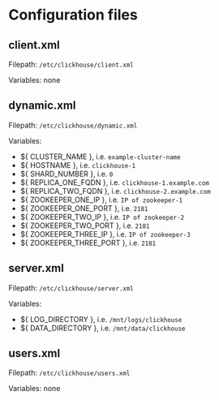 # Configuration files

## client.xml

Filepath: `/etc/clickhouse/client.xml`

Variables: none

## dynamic.xml

Filepath: `/etc/clickhouse/dynamic.xml`

Variables:
- ${ CLUSTER_NAME }, i.e. `example-cluster-name`
- ${ HOSTNAME }, i.e. `clickhouse-1`
- ${ SHARD_NUMBER }, i.e. `0`
- ${ REPLICA_ONE_FQDN }, i.e. `clickhouse-1.example.com`
- ${ REPLICA_TWO_FQDN }, i.e. `clickhouse-2.example.com`
- ${ ZOOKEEPER_ONE_IP }, i.e. `IP of zookeeper-1`
- ${ ZOOKEEPER_ONE_PORT }, i.e. `2181`
- ${ ZOOKEEPER_TWO_IP }, i.e. `IP of zookeeper-2`
- ${ ZOOKEEPER_TWO_PORT }, i.e. `2181`
- ${ ZOOKEEPER_THREE_IP }, i.e. `IP of zookeeper-3`
- ${ ZOOKEEPER_THREE_PORT }, i.e. `2181`

## server.xml

Filepath: `/etc/clickhouse/server.xml`

Variables:
- ${ LOG_DIRECTORY }, i.e. `/mnt/logs/clickhouse`
- ${ DATA_DIRECTORY }, i.e. `/mnt/data/clickhouse`

## users.xml

Filepath: `/etc/clickhouse/users.xml`

Variables: none
